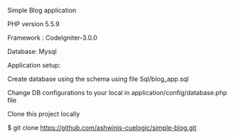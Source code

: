 Simple Blog application

PHP version 5.5.9

Framework : CodeIgniter-3.0.0

Database: Mysql


Application setup:

Create database using the schema using file Sql/blog_app.sql

Change DB configurations to your local in application/config/database.php file


Clone this project locally

$ git clone https://github.com/ashwinis-cuelogic/simple-blog.git